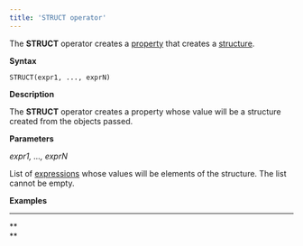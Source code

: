 ```yaml
---
title: 'STRUCT operator'
---
```


The **STRUCT** operator creates a [property](Properties.md) that creates a [structure](Structure_operations_STRUCT_.md).

**Syntax**

    STRUCT(expr1, ..., exprN)   

**Description**

The **STRUCT** operator creates a property whose value will be a structure created from the objects passed. 

**Parameters**

*expr1, ..., exprN*

List of [expressions](Expression.md) whose values will be elements of the structure. The list cannot be empty.

**Examples**

****


**  
**
